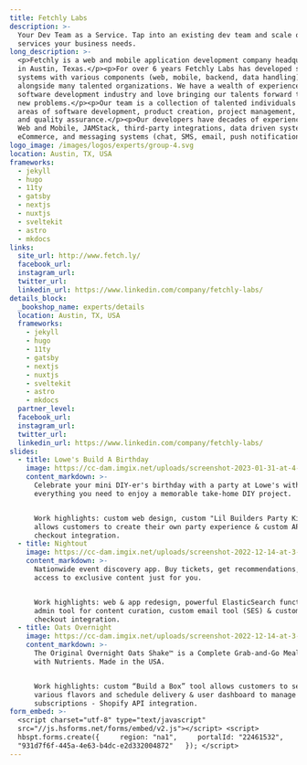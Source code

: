 ```yaml
---
title: Fetchly Labs
description: >-
  Your Dev Team as a Service. Tap into an existing dev team and scale on
  services your business needs.
long_description: >-
  <p>Fetchly is a web and mobile application development company headquartered
  in Austin, Texas.</p><p>For over 6 years Fetchly Labs has developed software
  systems with various components (web, mobile, backend, data handling)
  alongside many talented organizations. We have a wealth of experience in the
  software development industry and love bringing our talents forward to solve
  new problems.</p><p>Our team is a collection of talented individuals in the
  areas of software development, product creation, project management, design,
  and quality assurance.</p><p>Our developers have decades of experience in the
  Web and Mobile, JAMStack, third-party integrations, data driven systems,
  eCommerce, and messaging systems (chat, SMS, email, push notifications).</p>
logo_image: /images/logos/experts/group-4.svg
location: Austin, TX, USA
frameworks:
  - jekyll
  - hugo
  - 11ty
  - gatsby
  - nextjs
  - nuxtjs
  - sveltekit
  - astro
  - mkdocs
links:
  site_url: http://www.fetch.ly/
  facebook_url:
  instagram_url:
  twitter_url:
  linkedin_url: https://www.linkedin.com/company/fetchly-labs/
details_block:
  _bookshop_name: experts/details
  location: Austin, TX, USA
  frameworks:
    - jekyll
    - hugo
    - 11ty
    - gatsby
    - nextjs
    - nuxtjs
    - sveltekit
    - astro
    - mkdocs
  partner_level:
  facebook_url:
  instagram_url:
  twitter_url:
  linkedin_url: https://www.linkedin.com/company/fetchly-labs/
slides:
  - title: Lowe's Build A Birthday
    image: https://cc-dam.imgix.net/uploads/screenshot-2023-01-31-at-4-23-44-pm.png
    content_markdown: >-
      Celebrate your mini DIY-er's birthday with a party at Lowe's with
      everything you need to enjoy a memorable take-home DIY project.


      Work highlights: custom web design, custom "Lil Builders Party Kit" tool
      allows customers to create their own party experience & custom API
      checkout integration.
  - title: Nightout
    image: https://cc-dam.imgix.net/uploads/screenshot-2022-12-14-at-3-16-05-pm.png
    content_markdown: >-
      Nationwide event discovery app. Buy tickets, get recommendations, and
      access to exclusive content just for you.


      Work highlights: web & app redesign, powerful ElasticSearch functionality,
      admin tool for content curation, custom email tool (SES) & custom API
      checkout integration.
  - title: Oats Overnight
    image: https://cc-dam.imgix.net/uploads/screenshot-2022-12-14-at-3-16-48-pm.png
    content_markdown: >-
      The Original Overnight Oats Shake™ is a Complete Grab-and-Go Meal Packed
      with Nutrients. Made in the USA.


      Work highlights: custom “Build a Box” tool allows customers to select
      various flavors and schedule delivery & user dashboard to manage
      subscriptions - Shopify API integration.
form_embed: >-
  <script charset="utf-8" type="text/javascript"
  src="//js.hsforms.net/forms/embed/v2.js"></script> <script>  
  hbspt.forms.create({     region: "na1",     portalId: "22461532",     formId:
  "931d7f6f-445a-4e63-b4dc-e2d332004872"   }); </script>
---
```

